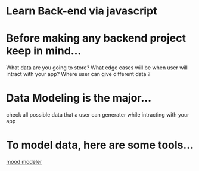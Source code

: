 # Learn Back-end via javascript

# Before making any backend project keep in mind...
What data are you going to store?
What edge cases will be when user will intract with your app?
Where user can give different data ?

# Data Modeling is the major...
check all possible data that a user can generater while intracting with your app

# To model data, here are some tools...
[mood modeler](https://www.datensen.com/) 